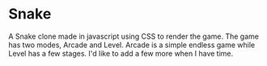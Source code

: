 Snake
=====

A Snake clone made in javascript using CSS to render the game. The game has two modes, Arcade and Level. Arcade is a simple endless game while Level has a few stages. I'd like to add a few more when I have time.